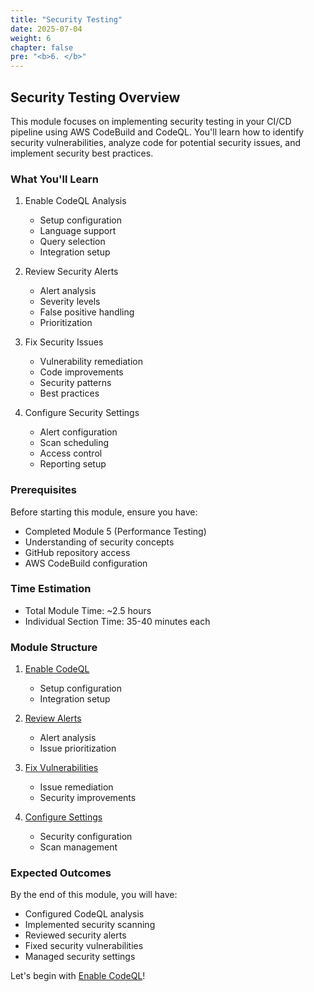 ```yaml
---
title: "Security Testing"
date: 2025-07-04
weight: 6
chapter: false
pre: "<b>6. </b>"
---
```


## Security Testing Overview

This module focuses on implementing security testing in your CI/CD pipeline using AWS CodeBuild and CodeQL. You'll learn how to identify security vulnerabilities, analyze code for potential security issues, and implement security best practices.

### What You'll Learn

1. Enable CodeQL Analysis
   - Setup configuration
   - Language support
   - Query selection
   - Integration setup

2. Review Security Alerts
   - Alert analysis
   - Severity levels
   - False positive handling
   - Prioritization

3. Fix Security Issues
   - Vulnerability remediation
   - Code improvements
   - Security patterns
   - Best practices

4. Configure Security Settings
   - Alert configuration
   - Scan scheduling
   - Access control
   - Reporting setup

### Prerequisites

Before starting this module, ensure you have:
- Completed Module 5 (Performance Testing)
- Understanding of security concepts
- GitHub repository access
- AWS CodeBuild configuration

### Time Estimation
- Total Module Time: ~2.5 hours
- Individual Section Time: 35-40 minutes each

### Module Structure

1. [Enable CodeQL](6.1-enable-codeql/)
   - Setup configuration
   - Integration setup

2. [Review Alerts](6.2-review-alerts/)
   - Alert analysis
   - Issue prioritization

3. [Fix Vulnerabilities](6.3-fix-vulnerabilities/)
   - Issue remediation
   - Security improvements

4. [Configure Settings](6.4-disable-if-needed/)
   - Security configuration
   - Scan management

### Expected Outcomes

By the end of this module, you will have:
- Configured CodeQL analysis
- Implemented security scanning
- Reviewed security alerts
- Fixed security vulnerabilities
- Managed security settings

Let's begin with [Enable CodeQL](6.1-enable-codeql/)!
